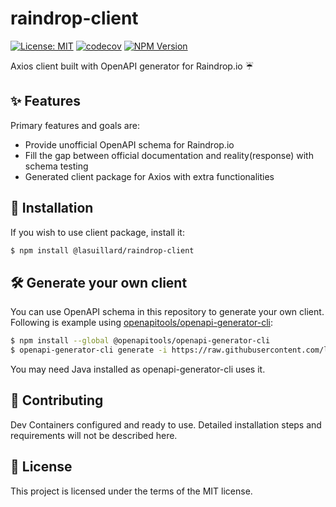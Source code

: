 # raindrop-client

[![License: MIT](https://img.shields.io/badge/License-MIT-yellow.svg)](https://opensource.org/licenses/MIT)
[![codecov](https://codecov.io/gh/lasuillard-s/raindrop-client/graph/badge.svg?token=bPq2geqXLe)](https://codecov.io/gh/lasuillard-s/raindrop-client)
[![NPM Version](https://img.shields.io/npm/v/%40lasuillard%2Fraindrop-client)](https://www.npmjs.com/package/@lasuillard/raindrop-client)

Axios client built with OpenAPI generator for Raindrop.io ☔

## ✨ Features

Primary features and goals are:

-   Provide unofficial OpenAPI schema for Raindrop.io
-   Fill the gap between official documentation and reality(response) with schema testing
-   Generated client package for Axios with extra functionalities

## 🚀 Installation

If you wish to use client package, install it:

```bash
$ npm install @lasuillard/raindrop-client
```

## 🛠️ Generate your own client

You can use OpenAPI schema in this repository to generate your own client. Following is example using [openapitools/openapi-generator-cli](https://www.npmjs.com/package/@openapitools/openapi-generator-cli):

```bash
$ npm install --global @openapitools/openapi-generator-cli
$ openapi-generator-cli generate -i https://raw.githubusercontent.com/lasuillard/raindrop-client/main/openapi.yaml -g typescript-axios --skip-validate-spec -o ./out
```

You may need Java installed as openapi-generator-cli uses it.

## 💖 Contributing

Dev Containers configured and ready to use. Detailed installation steps and requirements will not be described here.

## 📜 License

This project is licensed under the terms of the MIT license.
